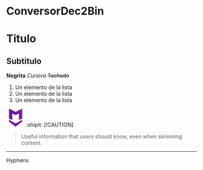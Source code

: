 # ConversorDec2Bin
# Titulo
## Subtitulo
**Negrita**
*Cursiva*
~~Tachado~~
1. Un elemento de la lista
2. Un elemento de la lista
3. Un elemento de la lista

![alt text](https://github.com/adam-p/markdown-here/raw/master/src/common/images/icon48.png "Logo Title Text 1")
:shipit:
[!CAUTION]
> Useful information that users should know, even when skimming content.

---

Hyphens
